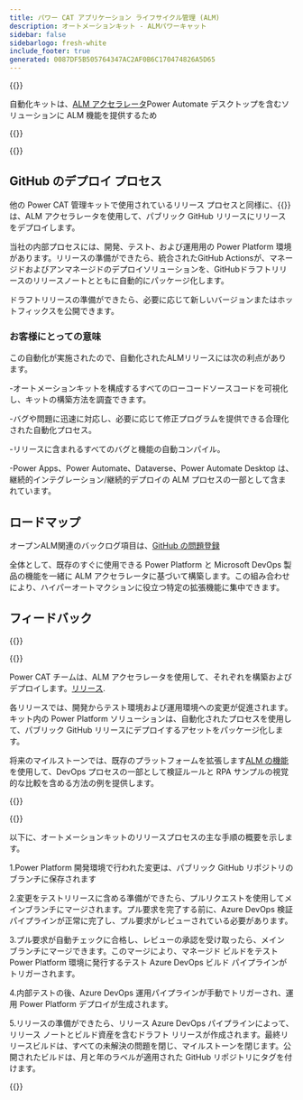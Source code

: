 ```yaml
---
title: パワー CAT アプリケーション ライフサイクル管理 (ALM)
description: オートメーションキット - ALMパワーキャット
sidebar: false
sidebarlogo: fresh-white
include_footer: true
generated: 0087DF5B505764347AC2AF0B6C170474826A5D65
---
```


{{<slideStyles>}}

<div class="optional">

自動化キットは、[ALM アクセラレータ](https://aka.ms/aa4pp)Power Automate デスクトップを含むソリューションに ALM 機能を提供するため

</div>

{{<presentation slides="1,2">}}


<div class="optional">

{{<presentationStyles>}}

## GitHub のデプロイ プロセス

他の Power CAT 管理キットで使用されているリリース プロセスと同様に、{{<product-name>}} は、ALM アクセラレータを使用して、パブリック GitHub リリースにリリースをデプロイします。

当社の内部プロセスには、開発、テスト、および運用用の Power Platform 環境があります。リリースの準備ができたら、統合されたGitHub Actionsが、マネージドおよびアンマネージドのデプロイソリューションを、GitHubドラフトリリースのリリースノートとともに自動的にパッケージ化します。

ドラフトリリースの準備ができたら、必要に応じて新しいバージョンまたはホットフィックスを公開できます。

### お客様にとっての意味

この自動化が実施されたので、自動化されたALMリリースには次の利点があります。

-オートメーションキットを構成するすべてのローコードソースコードを可視化し、キットの構築方法を調査できます。

-バグや問題に迅速に対応し、必要に応じて修正プログラムを提供できる合理化された自動化プロセス。

-リリースに含まれるすべてのバグと機能の自動コンパイル。

-Power Apps、Power Automate、Dataverse、Power Automate Desktop は、継続的インテグレーション/継続的デプロイの ALM プロセスの一部として含まれています。

## ロードマップ

オープンALM関連のバックログ項目は、[GitHub の問題登録](https://github.com/microsoft/powercat-automation-kit/issues?q=is%3Aissue+is%3Aopen+label%3Aalm)

全体として、既存のすぐに使用できる Power Platform と Microsoft DevOps 製品の機能を一緒に ALM アクセラレータに基づいて構築します。この組み合わせにより、ハイパーオートマクションに役立つ特定の拡張機能に集中できます。

## フィードバック

{{<questions name="/features/alm/powercat.json" completed="Thank you for providing feedback" showNavigationButtons=false >}}

</div>

{{<slide  id="slide1" audio="features/alm/powercat/overview.mp3" description="Power CAT ALM Overview" localImage="/images/illustrations/alm-roadmap-2022-11.svg" >}}

Power CAT チームは、ALM アクセラレータを使用して、それぞれを構築およびデプロイします。[リリース](https://github.com/microsoft/powercat-automation-kit/releases).

各リリースでは、開発からテスト環境および運用環境への変更が促進されます。キット内の Power Platform ソリューションは、自動化されたプロセスを使用して、パブリック GitHub リリースにデプロイするアセットをパッケージ化します。

将来のマイルストーンでは、既存のプラットフォームを拡張します[ALM の機能](/ja/features/alm)を使用して、DevOps プロセスの一部として検証ルールと RPA サンプルの視覚的な比較を含める方法の例を提供します。

{{</slide>}}

{{<slide  id="slide2" audio="features/alm/powercat/release-process.mp3" description="Power CAT Automation Kit Release Checker" localImage="/images/illustrations/alm-powercat-process.svg" >}}

以下に、オートメーションキットのリリースプロセスの主な手順の概要を示します。

1.Power Platform 開発環境で行われた変更は、パブリック GitHub リポジトリのブランチに保存されます

2.変更をテストリリースに含める準備ができたら、プルリクエストを使用してメインブランチにマージされます。プル要求を完了する前に、Azure DevOps 検証パイプラインが正常に完了し、プル要求がレビューされている必要があります。

3.プル要求が自動チェックに合格し、レビューの承認を受け取ったら、メイン ブランチにマージできます。このマージにより、マネージド ビルドをテスト Power Platform 環境に発行するテスト Azure DevOps ビルド パイプラインがトリガーされます。

4.内部テストの後、Azure DevOps 運用パイプラインが手動でトリガーされ、運用 Power Platform デプロイが生成されます。

5.リリースの準備ができたら、リリース Azure DevOps パイプラインによって、リリース ノートとビルド資産を含むドラフト リリースが作成されます。最終リリースビルドは、すべての未解決の問題を閉じ、マイルストーンを閉じます。公開されたビルドは、月と年のラベルが適用された GitHub リポジトリにタグを付けます。

{{</slide>}}
